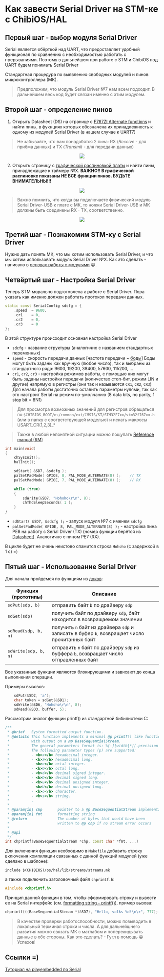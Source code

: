 # Как завести Serial Driver на STM-ке c ChibiOS/HAL

## Первый шаг - выбор модуля Serial Driver 

Serial является обёрткой над UART, что предоставляет удобный функционал по сравнению с необходимостью работать с прерываниями. Поэтому в дальнейшем при работе с STM и ChibiOS под UART будем понимать Serial Driver

Стандартная процедура по выявлению свободных модулей и пинов микроконтроллера (МК). 

> Предположим, что модуль Serial Driver №7 нам всем подходит. В дальнейшем весь код будет связан именно с этим модулем. 

## Второй шаг - определение пинов

1. Открыть Datasheet (DS) на странице с [F767ZI Alternate functions](http://www.st.com/content/ccc/resource/technical/document/datasheet/group3/c5/37/9c/1d/a6/09/4e/1a/DM00273119/files/DM00273119.pdf/jcr:content/translations/en.DM00273119.pdf#page=89) и найти пины, в фукнциях которых обозначена их принадлежность к одному из модулей Serial Driver (в нашем случае к UART7)

> Не забывайте, что вам понадобятся 2 пина: RX (*Receive* - для приёма данных) и TX (*Transmit* - для передачи данных)

<p align="center">
<img src="serial_pics/fig1.PNG">
</p>
 
 2. Открыть страницу с [графической распиновкой платы](https://os.mbed.com/platforms/ST-Nucleo-F767ZI/) и найти пины, принадлежащие к таймеру №Х. **ВАЖНО!! В графической распиновке показаны НЕ ВСЕ функции пинов. БУДЬТЕ ВНИМАТЕЛЬНЫ!!!** 

<p align="center">
<img src="serial_pics/fig2.PNG">
</p>

> Важно помнить, что когда вы подключаете физический модуль Serial Driver-USB к плате с МК, то ножки Serial Driver-USB и МК должны быть соединены RX - TX, соответственно. 

<p align="center">
<img src="serial_pics/fig3.PNG">
</p>

## Третий шаг - Познакомим STM-ку с Serial Driver

Нужно дать понять МК, что мы хотим использовать Serial Driver, и что мы хотим использовать модуль Serial Driver №Х. Как это сделать - написано в [основах работы с модулями](Basics.md) :grin:.

## Четвёртый шаг - Настройка Serial Driver

Теперь STM морально подготовлена к работе с Serial Driver. Пора указать как именно должен работать протокол передачи данных.

```cpp
static const SerialConfig sdcfg = {
    .speed  = 9600,
    .cr1    = 0,
    .cr2    = 0,
    .cr3    = 0
};

```
В этой структуре происходит основная настройка Serial Driver 

* `sdcfg` - название структуры (аналогично с названием стандартных переменных)
* `speed` - скорость передачи данных [частота передачи ~ [боды](https://en.wikipedia.org/wiki/Baud)]
  Боды могут быть заданы как вручную (любое число), так и выбраны из стандартного ряда:
  9600,
  19200,
  38400,
  57600,
  115200,
  ...
* `cr1`, `cr2`, `cr3` - настройка режимов работы, с помощью них могут быть заданы настройки передачи (количество стоп-бит, режим LIN и другие) напрямую в регистры (они так и называются `CR1`, `CR2`, `CR3`)  
  Для начала работы достаточно оставить параметры нулями, так как это настроит Serial на режим по-умолчанию (8 data bits, no parity, 1 stop bit = 8N1)

> Для просмотра возможных значений для регистров обращаться по `$CHIBIOS_ROOT/os/common/ext/CMSIS/ST/STM32F7xx/stm32f767xx.h` (или в папку с соответствующей моделью) и искать макросы USART_CR(1,2,3)_*

> Также в любой непонятной ситуации можно пощупать [Reference manual (RM)](http://www.st.com/content/ccc/resource/technical/document/reference_manual/group0/96/8b/0d/ec/16/22/43/71/DM00224583/files/DM00224583.pdf/jcr:content/translations/en.DM00224583.pdf)

```cpp
int main(void)
{
    chSysInit();
    halInit();

    sdStart( &SD7, &sdcfg );
    palSetPadMode( GPIOE, 8, PAL_MODE_ALTERNATE(8) );    // TX
    palSetPadMode( GPIOE, 7, PAL_MODE_ALTERNATE(8) );    // RX

    while (true)
    {
        sdWrite(&SD7, "Hohoho\r\n", 8);
        chThdSleepSeconds( 1 );
    }
}
```
* `sdStart( &SD7, &sdcfg );` - запуск модуля №7 с именем `sdcfg`  
* `palSetPadMode( GPIOE, 8, PAL_MODE_ALTERNATE(8) );` - настройка пина PE8 на работу с Serial Driver (TX) (номер функции берётся из [Datasheet](http://www.st.com/content/ccc/resource/technical/document/datasheet/group3/c5/37/9c/1d/a6/09/4e/1a/DM00273119/files/DM00273119.pdf/jcr:content/translations/en.DM00273119.pdf#page=89)). Аналогично с пином PE7 (RX). 

В цикле будет не очень неистово спамится строка `Hohoho` (с задержкой в 1 с) =)

## Пятый шаг - Использование Serial Driver

Для начала пройдемся по функциям из [доков](http://chibios.sourceforge.net/docs3/hal/group___s_e_r_i_a_l.html):  

Функция (прототипы)     | Описание
------------------------|------------------------
`sdPut(sdp, b)`         | отправить байт `b` по драйверу `sdp`
`sdGet(sdp)`            | получить байт по драйверу `sdp`, байт находится в возвращаемом значении
`sdRead(sdp, b, n)`     | получить `n` байт из драйвера `sdp` и записать в буфер `b`, возвращает число прочитанных байт
`sdWrite(sdp, b, n)`    | отправить `n` байт по драйверу `sdp` из буффера `b`, возвращает число отправленных байт

Все указанные функции являются блокирующими и зависают до конца выполнения операции.

Примеры вызовов:
```cpp
    sdPut(&SD2, 'a');
    char token = sdGet(&SD1);
    sdWrite(&SD6, "Hohoho\r\n", 8);
    sdRead(&SD3, buffer, 5);
```

Рассмотрим аналог функции printf() из стандартной бибилиотеки С:
```cpp
/**
 * @brief   System formatted output function.
 * @details This function implements a minimal @p printf() like functionality
 *          with output on a @p BaseSequentialStream.
 *          The general parameters format is: %[-][width|*][.precision|*][l|L]p.
 *          The following parameter types (p) are supported:
 *          - <b>x</b> hexadecimal integer.
 *          - <b>X</b> hexadecimal long.
 *          - <b>o</b> octal integer.
 *          - <b>O</b> octal long.
 *          - <b>d</b> decimal signed integer.
 *          - <b>D</b> decimal signed long.
 *          - <b>u</b> decimal unsigned integer.
 *          - <b>U</b> decimal unsigned long.
 *          - <b>c</b> character.
 *          - <b>s</b> string.
 *          .
 *
 * @param[in] chp       pointer to a @p BaseSequentialStream implementing object
 * @param[in] fmt       formatting string
 * @return              The number of bytes that would have been
 *                      written to @p chp if no stream error occurs
 *
 * @api
 */
int chprintf(BaseSequentialStream *chp, const char *fmt, ...)
```

Для включения функции необходимо в `Makefile` добавить строку включения компиляции связанных с данной функций модулей (уже сделано в шаблоне):
```
include $(CHIBIOS)/os/hal/lib/streams/streams.mk
```
а также подключить заголовочный файл `chprintf.h`:
```cpp
#include <chprintf.h>
```

Принцип данной функции в том, чтобы сформировать строку и вывести ее на Serial интерфейс (см. [formatting string - printf()](https://ru.wikipedia.org/wiki/Printf)), пример вызова:

```cpp
chprintf(((BaseSequentialStream *)&SD7), "Hello, volks %d!\n\r", 777);
```

> В качестве проверки работоспособности, можно повыводить в локальный терминал строки и числа. А для дальнейшнего развития можно связать МК с матлабом и поперекидывать данные в обе стороны. Как это сделать? - Гугл в помощь :grin: Успехов!

## Ссылки =)

[Туториал на playembedded по Serial](http://www.playembedded.org/blog/stm32-usart-chibios-serial/)
